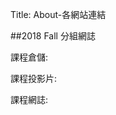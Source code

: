 Title: About-各網站連結

##2018 Fall 分組網誌

課程倉儲: <a href="https://mdecp2018.github.io/site-s40723137/content/index.html"></a>

課程投影片: <a href="https://mdecp2018.github.io/site-s40723137/reveal/index.html#/"></a>

課程網誌: <a href="https://mdecp2018.github.io/site-s40723137/blog/index.html"></a>









